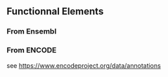 ## Functionnal Elements

### From Ensembl




### From ENCODE

see https://www.encodeproject.org/data/annotations  






